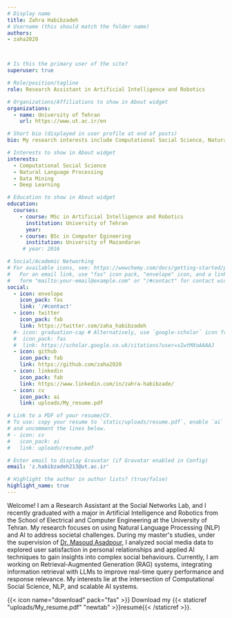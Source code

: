 ```yaml
---
# Display name
title: Zahra Habibzadeh
# Username (this should match the folder name)
authors:
- zaha2020



# Is this the primary user of the site?
superuser: true

# Role/position/tagline
role: Research Assistant in Artificial Intelligence and Robotics

# Organizations/Affiliations to show in About widget
organizations:
  - name: University of Tehran
    url: https://www.ut.ac.ir/en

# Short bio (displayed in user profile at end of posts)
bio: My research interests include Computational Social Science, Natural Language Processing, and Data Mining.

# Interests to show in About widget
interests:
  - Computational Social Science
  - Natural Language Processing
  - Data Mining
  - Deep Learning

# Education to show in About widget
education:
  courses:
    - course: MSc in Artificial Intelligence and Robotics
      institution: University of Tehran
      year: 
    - course: BSc in Computer Egineering
      institution: University of Mazandaran
     # year: 2016

# Social/Academic Networking
# For available icons, see: https://wowchemy.com/docs/getting-started/page-builder/#icons
#   For an email link, use "fas" icon pack, "envelope" icon, and a link in the
#   form "mailto:your-email@example.com" or "/#contact" for contact widget.
social:
  - icon: envelope
    icon_pack: fas
    link: '/#contact'
  - icon: twitter
    icon_pack: fab
    link: https://twitter.com/zaha_habibzadeh
  #- icon: graduation-cap # Alternatively, use `google-scholar` icon from `ai` icon pack
  #  icon_pack: fas
  #  link: https://scholar.google.co.uk/citations?user=sIwtMXoAAAAJ
  - icon: github
    icon_pack: fab
    link: https://github.com/zaha2020
  - icon: linkedin
    icon_pack: fab
    link: https://www.linkedin.com/in/zahra-habibzade/
  - icon: cv
    icon_pack: ai
    link: uploads/My_resume.pdf

# Link to a PDF of your resume/CV.
# To use: copy your resume to `static/uploads/resume.pdf`, enable `ai` icons in `params.toml`,
# and uncomment the lines below.
# - icon: cv
#   icon_pack: ai
#   link: uploads/resume.pdf

# Enter email to display Gravatar (if Gravatar enabled in Config)
email: 'z.habibzadeh213@ut.ac.ir'

# Highlight the author in author lists? (true/false)
highlight_name: true
---
```


Welcome! I am a Research Assistant at the Social Networks Lab, and I recently graduated with a major in Artificial Intelligence and Robotics from the School of Electrical and Computer Engineering at the University of Tehran. My research focuses on using Natural Language Processing (NLP) and AI to address societal challenges. During my master's studies, under the supervision of [Dr. Masoud Asadpour](https://scholar.google.com/citations?hl=en&user=MKwwcvIAAAAJ), I analyzed social media data to explored user satisfaction in personal relationships and applied AI techniques to gain insights into complex social behaviours. Currently, I am working on Retrieval-Augmented Generation (RAG) systems, integrating information retrieval with LLMs to improve real-time query performance and response relevance. My interests lie at the intersection of Computational Social Science, NLP, and scalable AI systems. 

<!-- Welcome! I am a Graduted Research Assistant at the Social Networks lab at the School of ECE at the University of Tehran. As a Research Assistant in AI who’s been surrounded by a great deal of data, I’ve found myself quite motivated to actively work and follow daily learning of Computational Social Science, Natural Language Processing, and Data mining. I have a genuine passion for acquiring different tools and everything that helps me delve deeper into the application of data science.

In my research, I focus on developing a new approach to evaluate user contentment in their relationship by analyzing Twitter data. I’ve been fortunate to have a wonderful supervisor on this topic, including [Dr. Masoud Asadpour](https://scholar.google.com/citations?hl=en&user=MKwwcvIAAAAJ). -->

{{< icon name="download" pack="fas" >}} Download my {{< staticref "uploads/My_resume.pdf" "newtab" >}}resumé{{< /staticref >}}.
